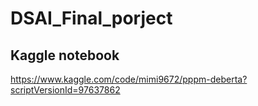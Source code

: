 # DSAI_Final_porject

## Kaggle notebook

https://www.kaggle.com/code/mimi9672/pppm-deberta?scriptVersionId=97637862
